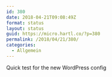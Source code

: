```yaml
---
id: 380
date: 2018-04-21T09:08:49Z
format: status
layout: status
guid: https://micro.hartl.co/?p=380
permalink: /2018/04/21/380/
categories:
  - Allgemein
---
```

Quick test for the new WordPress config